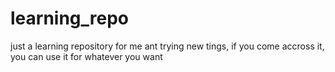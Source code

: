 # learning_repo

just a learning repository for me ant trying new tings, if you come accross it, you can use it for whatever you want
